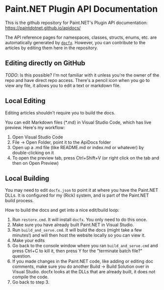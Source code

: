 # Paint.NET Plugin API Documentation
This is the github repository for Paint.NET's Plugin API documentation: https://paintdotnet.github.io/apidocs/

The API reference pages for namespaces, classes, structs, enums, etc. are automatically generated by [`docfx`](https://github.com/dotnet/docfx). However, you can contribute to the articles by editing them here in the repository.

## Editing directly on GitHub
_TODO_: Is this possible? I'm not familiar with it unless you're the owner of the repo and have direct repo access. There's a pencil icon when you go to view any file, it allows you to edit a text or markdown file.

## Local Editing
Editing articles shouldn't require you to build the docs.

You can edit Markdown files (*.md) in Visual Studio Code, which has live preview. Here's my workflow:
1. Open Visual Studio Code
2. File -> Open Folder, point it to the ApiDocs folder
3. Open up a .md file (like README.md or index.md or whatever) by double-clicking on it
4. To open the preview tab, press Ctrl+Shift+V (or right click on the tab and then on Open Preview)

## Local Building
You may need to edit `docfx.json` to point it at where you have the Paint.NET DLLs. It is configured for my (Rick) system, and is part of the Paint.NET build process.

How to build the docs and get into a nice edit/build loop:
1. Run `restore.cmd`. It will install `docfx`. You only need to do this once.
2. Make sure you have already built Paint.NET in Visual Studio.
3. Run `build_and_serve.cmd`. It will build the docs (might take a few minutes!) and will then host the website locally so you can view it.
4. Make your edits
5. Go back to the console window where you ran `build_and_serve.cmd` and press Ctrl+C to kill it, then press Y for the "terminate batch file?" question.
6. If you made changes in the Paint.NET code, like adding or editing doc comments, make sure you do another Build -> Build Solution over in Visual Studio. docfx looks at the DLLs that are already built, it does not compile the code.
7. Go back to step 3.

